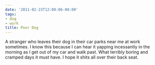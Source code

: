 ```yaml
---
date: '2011-02-23T12:00:06-08:00'
tags:
- dog
- work
title: Poor Dog
---
```


A stranger who leaves their dog in their car parks near me at work sometimes. I know this because I can hear it yapping incessantly in the morning as I get out of my car and walk past. What terribly boring and cramped days it must have. I hope it shits all over their back seat.
